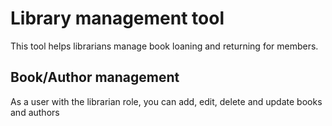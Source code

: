 # Library management tool

This tool helps librarians manage book loaning and returning for members.

## Book/Author management

As a user with the librarian role, you can add, edit, delete and update books and authors
